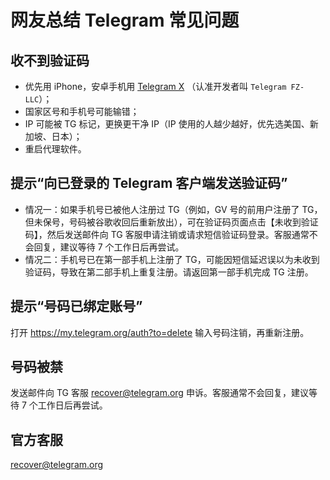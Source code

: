 # 网友总结 Telegram 常见问题

## 收不到验证码
- 优先用 iPhone，安卓手机用 [Telegram X](https://apkpure.com/search?q=Telegram+X) （认准开发者叫 `Telegram FZ-LLC`）；
- 国家区号和手机号可能输错；
- IP 可能被 TG 标记，更换更干净 IP（IP 使用的人越少越好，优先选美国、新加坡、日本）；
- 重启代理软件。

## 提示“向已登录的 Telegram 客户端发送验证码”
- 情况一：如果手机号已被他人注册过 TG（例如，GV 号的前用户注册了 TG，但未保号，号码被谷歌收回后重新放出），可在验证码页面点击【未收到验证码】，然后发送邮件向 TG 客服申请注销或请求短信验证码登录。客服通常不会回复，建议等待 7 个工作日后再尝试。
- 情况二：手机号已在第一部手机上注册了 TG，可能因短信延迟误以为未收到验证码，导致在第二部手机上重复注册。请返回第一部手机完成 TG 注册。

## 提示“号码已绑定账号”
打开 https://my.telegram.org/auth?to=delete 输入号码注销，再重新注册。

## 号码被禁
发送邮件向 TG 客服 recover@telegram.org 申诉。客服通常不会回复，建议等待 7 个工作日后再尝试。

## 官方客服
recover@telegram.org
